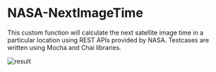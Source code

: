 # NASA-NextImageTime
This custom function will calculate the next satellite image time in a particular location using REST APIs provided by NASA.
Testcases are written using Mocha and Chai libraries.

![result](https://user-images.githubusercontent.com/14240962/33295699-1a302678-d38c-11e7-80aa-d264d12c59e9.png)
